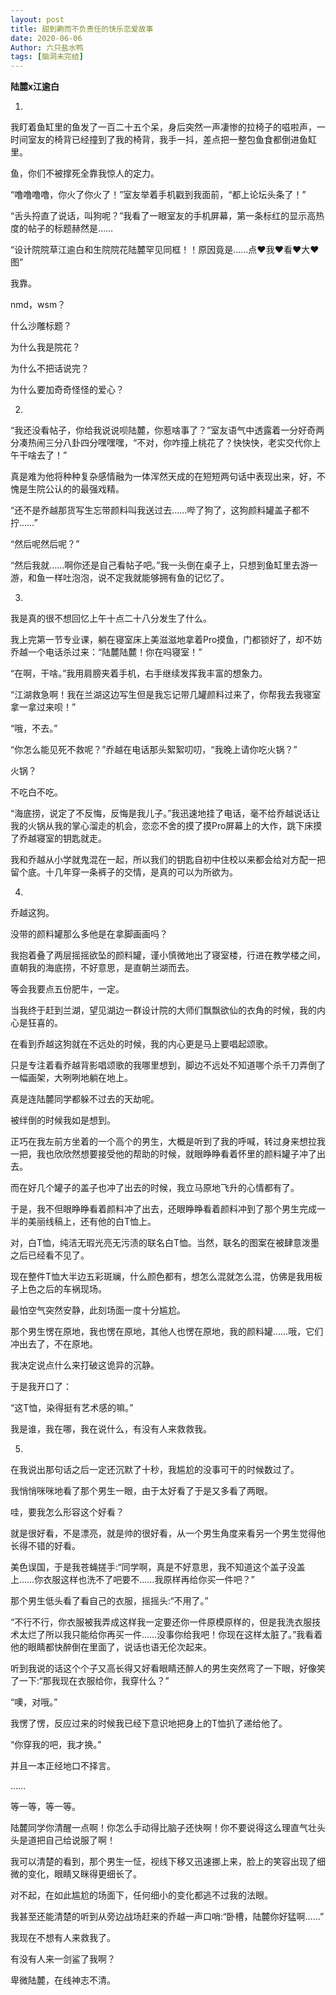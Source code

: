 ```yaml
---
layout: post
title: 甜到齁而不负责任的快乐恋爱故事
date: 2020-06-06
Author: 六只盐水鸭
tags: [脑洞未完结]
---
```


**陆麓x江逾白**

  1.

  我盯着鱼缸里的鱼发了一百二十五个呆，身后突然一声凄惨的拉椅子的嗞啦声，一时间室友的椅背已经撞到了我的椅背，我手一抖，差点把一整包鱼食都倒进鱼缸里。

  鱼，你们不被撑死全靠我惊人的定力。

  “噜噜噜噜，你火了你火了！”室友举着手机戳到我面前，“都上论坛头条了！”

  “舌头捋直了说话，叫狗呢？”我看了一眼室友的手机屏幕，第一条标红的显示高热度的帖子的标题赫然是……

  “设计院院草江逾白和生院院花陆麓罕见同框！！原因竟是……点❤️我❤️看❤️大❤️图”

  我靠。

  nmd，wsm？

  什么沙雕标题？

  为什么我是院花？

  为什么不把话说完？

  为什么要加奇奇怪怪的爱心？

  2.

  “我还没看帖子，你给我说说呗陆麓，你惹啥事了？”室友语气中透露着一分好奇两分凑热闹三分八卦四分嘿嘿嘿，“不对，你咋撞上桃花了？快快快，老实交代你上午干啥去了！”

  真是难为他将种种复杂感情融为一体浑然天成的在短短两句话中表现出来，好，不愧是生院公认的的最强戏精。

  “还不是乔越那货写生忘带颜料叫我送过去……哔了狗了，这狗颜料罐盖子都不拧……”

  “然后呢然后呢？”

  “然后我就……啊你还是自己看帖子吧。”我一头倒在桌子上，只想到鱼缸里去游一游，和鱼一样吐泡泡，说不定我就能够拥有鱼的记忆了。

  3.

  我是真的很不想回忆上午十点二十八分发生了什么。

  我上完第一节专业课，躺在寝室床上美滋滋地拿着Pro摸鱼，门都锁好了，却不妨乔越一个电话杀过来：“陆麓陆麓！你在吗寝室！”

  “在啊，干啥。”我用肩膀夹着手机，右手继续发挥我丰富的想象力。

  “江湖救急啊！我在兰湖这边写生但是我忘记带几罐颜料过来了，你帮我去我寝室拿一拿过来呗！”

  “哦，不去。”

  “你怎么能见死不救呢？”乔越在电话那头絮絮叨叨，“我晚上请你吃火锅？”

  火锅？

  不吃白不吃。

  “海底捞，说定了不反悔，反悔是我儿子。”我迅速地挂了电话，毫不给乔越说话让我的火锅从我的掌心溜走的机会，恋恋不舍的摸了摸Pro屏幕上的大作，跳下床摸了乔越寝室的钥匙就走。

  我和乔越从小学就鬼混在一起，所以我们的钥匙自初中住校以来都会给对方配一把留个底。十几年穿一条裤子的交情，是真的可以为所欲为。

  4.

  乔越这狗。

  没带的颜料罐那么多他是在拿脚画画吗？

  我抱着叠了两层摇摇欲坠的颜料罐，谨小慎微地出了寝室楼，行进在教学楼之间，直朝我的海底捞，不好意思，是直朝兰湖而去。

  等会我要点五份肥牛，一定。

  当我终于赶到兰湖，望见湖边一群设计院的大师们飘飘欲仙的衣角的时候，我的内心是狂喜的。

  在看到乔越这狗就在不远处的时候，我的内心更是马上要唱起颂歌。

  只是专注着看乔越背影唱颂歌的我哪里想到，脚边不远处不知道哪个杀千刀弄倒了一幅画架，大咧咧地躺在地上。

  真是连陆麓同学都躲不过去的天劫呢。

  被绊倒的时候我如是想到。

  正巧在我左前方坐着的一个高个的男生，大概是听到了我的呼喊，转过身来想拉我一把，我也欣欣然想要接受他的帮助的时候，就眼睁睁看着怀里的颜料罐子冲了出去。

  而在好几个罐子的盖子也冲了出去的时候，我立马原地飞升的心情都有了。

  于是，我不但眼睁睁看着颜料冲了出去，还眼睁睁看着颜料冲到了那个男生完成一半的美丽线稿上，还有他的白T恤上。

  对，白T恤，纯洁无瑕光亮无污渍的联名白T恤。当然，联名的图案在被肆意泼墨之后已经看不见了。

  现在整件T恤大半边五彩斑斓，什么颜色都有，想怎么混就怎么混，仿佛是我用板子上色之后的车祸现场。

  最怕空气突然安静，此刻场面一度十分尴尬。

  那个男生愣在原地，我也愣在原地，其他人也愣在原地，我的颜料罐……哦，它们冲出去了，不在原地。

  我决定说点什么来打破这诡异的沉静。

  于是我开口了：

  “这T恤，染得挺有艺术感的嘛。”

  我是谁，我在哪，我在说什么，有没有人来救救我。

  5.

  在我说出那句话之后一定还沉默了十秒，我尴尬的没事可干的时候数过了。

  我悄悄咪咪地看了那个男生一眼，由于太好看了于是又多看了两眼。

  哇，要我怎么形容这个好看？

  就是很好看，不是漂亮，就是帅的很好看，从一个男生角度来看另一个男生觉得他长得不错的好看。

  美色误国，于是我苍蝇搓手:“同学啊，真是不好意思，我不知道这个盖子没盖上……你衣服这样也洗不了吧要不……我原样再给你买一件吧？”

  那个男生低头看了看自己的衣服，摇摇头:“不用了。”

  “不行不行，你衣服被我弄成这样我一定要还你一件原模原样的，但是我洗衣服技术太烂了所以我只能给你再买一件……没事你给我吧！你现在这样太脏了。”我看着他的眼睛都快醉倒在里面了，说话也语无伦次起来。

  听到我说的话这个个子又高长得又好看眼睛还醉人的男生突然弯了一下眼，好像笑了一下:“那我现在衣服给你，我穿什么？”

  “噢，对哦。”

  我愣了愣，反应过来的时候我已经下意识地把身上的T恤扒了递给他了。

  “你穿我的吧，我才换。”

  并且一本正经地口不择言。

  ……

  等一等，等一等。

  陆麓同学你清醒一点啊！你怎么手动得比脑子还快啊！你不要说得这么理直气壮头头是道把自己给说服了啊！

  我可以清楚的看到，那个男生一怔，视线下移又迅速挪上来，脸上的笑容出现了细微的变化，眼睛又眯得更细长了。

  对不起，在如此尴尬的场面下，任何细小的变化都逃不过我的法眼。

  我甚至还能清楚的听到从旁边战场赶来的乔越一声口哨:“卧槽，陆麓你好猛啊……”

  我现在不想有人来救我了。

  有没有人来一剑鲨了我啊？

  卑微陆麓，在线神志不清。
